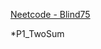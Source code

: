 [Neetcode - Blind75](https://youtube.com/playlist?list=PLot-Xpze53ldVwtstag2TL4HQhAnC8ATf&si=dYBKETyiDmIhzyhp)

*P1_TwoSum
